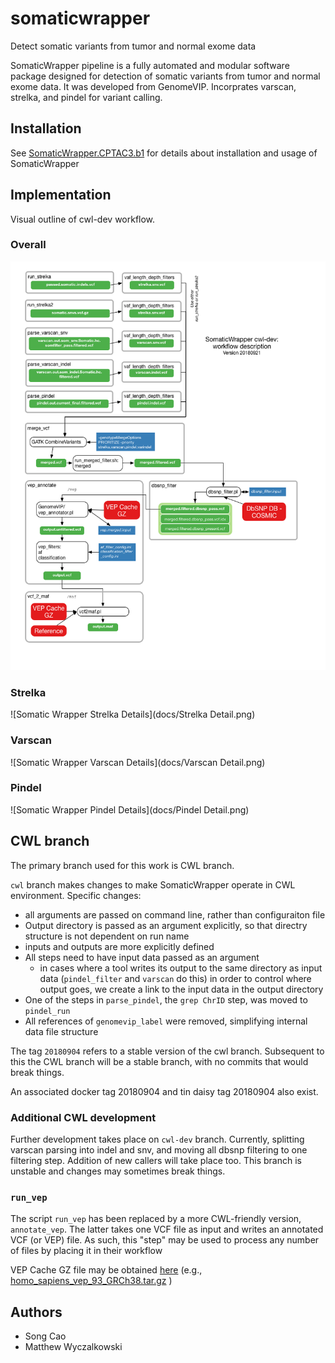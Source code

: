 # somaticwrapper
Detect somatic variants from tumor and normal exome data

SomaticWrapper pipeline is a fully automated and modular software package
designed for detection of somatic variants from tumor and normal exome data. 
It was developed from GenomeVIP. Incorprates varscan, strelka, and pindel for variant calling.

## Installation

See [SomaticWrapper.CPTAC3.b1](https://github.com/ding-lab/SomaticWrapper.CPTAC3.b1) for details
about installation and usage of SomaticWrapper

## Implementation

Visual outline of cwl-dev workflow.
### Overall
![Somatic Wrapper Overview](docs/Overall.png)
### Strelka
![Somatic Wrapper Strelka Details](docs/Strelka Detail.png)
### Varscan
![Somatic Wrapper Varscan Details](docs/Varscan Detail.png)
### Pindel
![Somatic Wrapper Pindel Details](docs/Pindel Detail.png)

## CWL branch

The primary branch used for this work is CWL branch.

`cwl` branch makes changes to make SomaticWrapper operate in CWL environment. Specific changes:
  * all arguments are passed on command line, rather than configuraiton file
  * Output directory is passed as an argument explicitly, so that directry structure is not
    dependent on run name
  * inputs and outputs are more explicitly defined
  * All steps need to have input data passed as an argument
    * in cases where a tool writes its output to the same directory as input data (`pindel_filter` and `varscan` do this)
      in order to control where output goes, we create a link to the input data in the output directory
  * One of the steps in `parse_pindel`, the `grep ChrID` step, was moved to `pindel_run`
  * All references of `genomevip_label` were removed, simplifying internal data file structure

The tag `20180904` refers to a stable version of the cwl branch.  Subsequent to this the CWL branch will be 
a stable branch, with no commits that would break things.

An associated docker tag 20180904 and tin daisy tag 20180904 also exist.

### Additional CWL development

Further development takes place on `cwl-dev` branch.  Currently, splitting varscan parsing into indel and snv, and moving
all dbsnp filtering to one filtering step.  Addition of new callers will take place too.  This branch is unstable and 
changes may sometimes break things.



### `run_vep`

The script `run_vep` has been replaced by a more CWL-friendly version, `annotate_vep`.  The latter
takes one VCF file as input and writes an annotated VCF (or VEP) file. As such, this "step" may be used
to process any number of files by placing it in their workflow

VEP Cache GZ file may be obtained [here](ftp://ftp.ensembl.org/pub/current_variation/VEP/) (e.g., [homo_sapiens_vep_93_GRCh38.tar.gz](ftp://ftp.ensembl.org/pub/current_variation/VEP/homo_sapiens_vep_93_GRCh38.tar.gz) )

## Authors

* Song Cao
* Matthew Wyczalkowski
